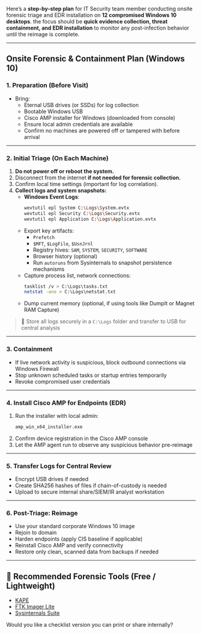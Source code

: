 Here’s a **step-by-step plan** for  IT Security team member conducting onsite forensic triage and EDR installation on **12 compromised Windows 10 desktops**. the focus should be **quick evidence collection, threat containment, and EDR installation** to monitor any post-infection behavior until the reimage is complete.

---

## Onsite Forensic & Containment Plan (Windows 10)

###  1. **Preparation (Before Visit)**
- Bring:
  - Eternal USB drives (or SSDs) for log collection
  - Bootable Windows USB 
  - Cisco AMP installer for Windows (downloaded from console)
  - Ensure local admin credentials are available
  - Confirm no machines are powered off or tampered with before arrival

---

### 2. **Initial Triage (On Each Machine)**
1. **Do not power off or reboot the system.**
2. Disconnect from the internet **if not needed for forensic collection.**
3. Confirm local time settings (important for log correlation).
4. **Collect logs and system snapshots:**
   - **Windows Event Logs**:
     ```bash
     wevtutil epl System C:\Logs\System.evtx
     wevtutil epl Security C:\Logs\Security.evtx
     wevtutil epl Application C:\Logs\Application.evtx
     ```
   - Export key artifacts:
     - `Prefetch`
     - `$MFT`, `$LogFile`, `$UsnJrnl`
     - Registry hives: `SAM`, `SYSTEM`, `SECURITY`, `SOFTWARE`
     - Browser history (optional)
     - Run `autoruns` from Sysinternals to snapshot persistence mechanisms
   - Capture process list, network connections:
     ```bash
     tasklist /v > C:\Logs\tasks.txt
     netstat -ano > C:\Logs\netstat.txt
     ```
   - Dump current memory (optional, if using tools like DumpIt or Magnet RAM Capture)

> 📁 Store all logs securely in a `C:\Logs` folder and transfer to USB for central analysis

---

###  3. **Containment**
- If live network activity is suspicious, block outbound connections via Windows Firewall
- Stop unknown scheduled tasks or startup entries temporarily
- Revoke compromised user credentials

---

### 4. **Install Cisco AMP for Endpoints (EDR)**
1. Run the installer with local admin:
   ```bash
   amp_win_x64_installer.exe
   ```
2. Confirm device registration in the Cisco AMP console
3. Let the AMP agent run to observe any suspicious behavior pre-reimage

---

### 5. **Transfer Logs for Central Review**
- Encrypt USB drives if needed
- Create SHA256 hashes of files if chain-of-custody is needed
- Upload to secure internal share/SIEM/IR analyst workstation

---

###  6. **Post-Triage: Reimage**
- Use your standard corporate Windows 10 image
- Rejoin to domain
- Harden endpoints (apply CIS baseline if applicable)
- Reinstall Cisco AMP and verify connectivity
- Restore only clean, scanned data from backups if needed

---

## 📌 Recommended Forensic Tools (Free / Lightweight)
- [KAPE](https://www.kroll.com/en/services/cyber-risk/incident-response-litigation-support/kroll-artifact-parser-extractor)
- [FTK Imager Lite](https://accessdata.com/product-download)
- [Sysinternals Suite](https://learn.microsoft.com/en-us/sysinternals/)


Would you like a checklist version you can print or share internally?
